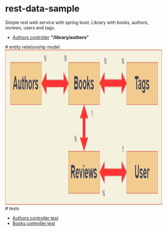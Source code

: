 # rest-data-sample
Simple rest web service with spring boot. Library with books, authors, reviews, users and tags.
<ul>
  <li><a href="src/main/java/rest/data/sample/authors/">Authors controller</a> <b>"/library/authors"</b> 
  </li>
   
</ul>
# entity relationship model
<img src="diag.png" width="800" height="500"/>
# tests
 <ul>
      <li><a href="src/test/java/rest/data/sample/AuthorsControllerTests.java">Authors controller test</a></li>
      <li><a href="src/test/java/rest/data/sample/BooksControllerTests.java">Books controller test</a></li>
</ul>
